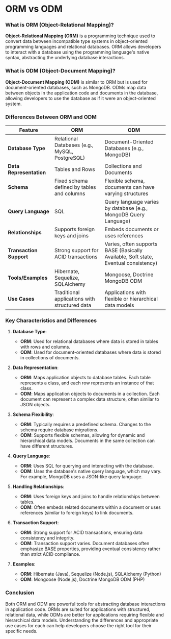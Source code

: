 # ORM vs ODM

### What is ORM (Object-Relational Mapping)?

**Object-Relational Mapping (ORM)** is a programming technique used to convert data between incompatible type systems in object-oriented programming languages and relational databases. ORM allows developers to interact with a database using the programming language's native syntax, abstracting the underlying database interactions.

### What is ODM (Object-Document Mapping)?

**Object-Document Mapping (ODM)** is similar to ORM but is used for document-oriented databases, such as MongoDB. ODMs map data between objects in the application code and documents in the database, allowing developers to use the database as if it were an object-oriented system.

### Differences Between ORM and ODM

| Feature                 | ORM                                            | ODM                                                                                 |
| ----------------------- | ---------------------------------------------- | ----------------------------------------------------------------------------------- |
| **Database Type**       | Relational Databases (e.g., MySQL, PostgreSQL) | Document-Oriented Databases (e.g., MongoDB)                                         |
| **Data Representation** | Tables and Rows                                | Collections and Documents                                                           |
| **Schema**              | Fixed schema defined by tables and columns     | Flexible schema, documents can have varying structures                              |
| **Query Language**      | SQL                                            | Query language varies by database (e.g., MongoDB Query Language)                    |
| **Relationships**       | Supports foreign keys and joins                | Embeds documents or uses references                                                 |
| **Transaction Support** | Strong support for ACID transactions           | Varies, often supports BASE (Basically Available, Soft state, Eventual consistency) |
| **Tools/Examples**      | Hibernate, Sequelize, SQLAlchemy               | Mongoose, Doctrine MongoDB ODM                                                      |
| **Use Cases**           | Traditional applications with structured data  | Applications with flexible or hierarchical data models                              |

### Key Characteristics and Differences

1. **Database Type**:

   - **ORM**: Used for relational databases where data is stored in tables with rows and columns.
   - **ODM**: Used for document-oriented databases where data is stored in collections of documents.

2. **Data Representation**:

   - **ORM**: Maps application objects to database tables. Each table represents a class, and each row represents an instance of that class.
   - **ODM**: Maps application objects to documents in a collection. Each document can represent a complex data structure, often similar to JSON objects.

3. **Schema Flexibility**:

   - **ORM**: Typically requires a predefined schema. Changes to the schema require database migrations.
   - **ODM**: Supports flexible schemas, allowing for dynamic and hierarchical data models. Documents in the same collection can have different structures.

4. **Query Language**:

   - **ORM**: Uses SQL for querying and interacting with the database.
   - **ODM**: Uses the database's native query language, which may vary. For example, MongoDB uses a JSON-like query language.

5. **Handling Relationships**:

   - **ORM**: Uses foreign keys and joins to handle relationships between tables.
   - **ODM**: Often embeds related documents within a document or uses references (similar to foreign keys) to link documents.

6. **Transaction Support**:

   - **ORM**: Strong support for ACID transactions, ensuring data consistency and integrity.
   - **ODM**: Transaction support varies. Document databases often emphasize BASE properties, providing eventual consistency rather than strict ACID compliance.

7. **Examples**:
   - **ORM**: Hibernate (Java), Sequelize (Node.js), SQLAlchemy (Python)
   - **ODM**: Mongoose (Node.js), Doctrine MongoDB ODM (PHP)

### Conclusion

Both ORM and ODM are powerful tools for abstracting database interactions in application code. ORMs are suited for applications with structured, relational data, while ODMs are better for applications requiring flexible and hierarchical data models. Understanding the differences and appropriate use cases for each can help developers choose the right tool for their specific needs.
